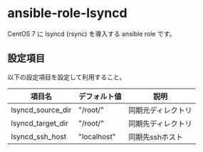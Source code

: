 # ansible-role-lsyncd

CentOS 7 に lsyncd (rsync) を導入する ansible role です。

## 設定項目

以下の設定項目を設定して利用すること。

| 項目名             | デフォルト値| 説明               |
| ------------------ | ----------- | ------------------ |
| lsyncd_source_dir  | "/root/"    | 同期元ディレクトリ |
| lsyncd_target_dir  | "/root/"    | 同期先ディレクトリ |
| lsyncd_ssh_host    | "localhost" | 同期先sshホスト    |
